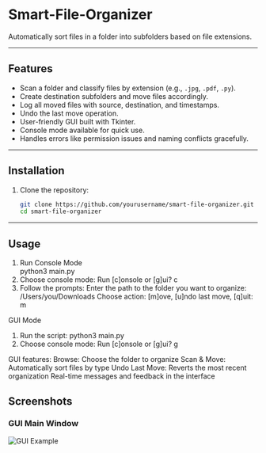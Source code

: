# Smart-File-Organizer

Automatically sort files in a folder into subfolders based on file extensions.

---

## Features

- Scan a folder and classify files by extension (e.g., `.jpg`, `.pdf`, `.py`).
- Create destination subfolders and move files accordingly.
- Log all moved files with source, destination, and timestamps.
- Undo the last move operation.
- User-friendly GUI built with Tkinter.
- Console mode available for quick use.
- Handles errors like permission issues and naming conflicts gracefully.

---

## Installation

1. Clone the repository:
   ```bash
   git clone https://github.com/yourusername/smart-file-organizer.git
   cd smart-file-organizer

---
## Usage

1. Run Console Mode    
python3 main.py
2. Choose console mode:
Run [c]onsole or [g]ui? c
3. Follow the prompts:
Enter the path to the folder you want to organize: /Users/you/Downloads
Choose action: [m]ove, [u]ndo last move, [q]uit: m

GUI Mode
1. Run the script:
python3 main.py
2. Choose console mode:
Run [c]onsole or [g]ui? g

GUI features:
Browse: Choose the folder to organize
Scan & Move: Automatically sort files by type
Undo Last Move: Reverts the most recent organization
Real-time messages and feedback in the interface

## Screenshots

### GUI Main Window

![GUI Example](screenshots/gui.png)